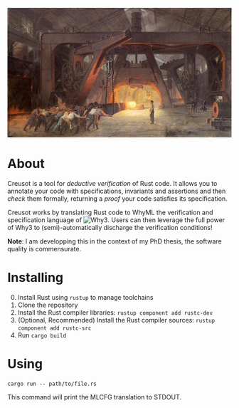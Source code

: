 ![](/static/marteau.jpg)

# About

Creusot is a tool for *deductive verification* of Rust code. It allows you to annotate your code with specifications, invariants and assertions and then *check* them formally, returning a *proof* your code satisfies its specification.

Creusot works by translating Rust code to WhyML the verification and specification language of ![Why3](https://why3.lri.fr). Users can then leverage the full power of Why3 to (semi)-automatically discharge the verification conditions!

**Note**: I am developping this in the context of my PhD thesis, the software quality is commensurate.

# Installing

0. Install Rust using `rustup` to manage toolchains
1. Clone the repository
2. Install the Rust compiler libraries: `rustup component add rustc-dev`
3. (Optional, Recommended) Install the Rust compiler sources: `rustup component add rustc-src`
4. Run `cargo build`

# Using

```
cargo run -- path/to/file.rs
```

This command will print the MLCFG translation to STDOUT.
